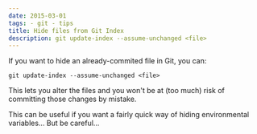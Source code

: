 ```yaml
---
date: 2015-03-01
tags: - git - tips
title: Hide files from Git Index
description: git update-index --assume-unchanged <file>
---
```


If you want to hide an already-commited file in Git, you can:

`git update-index --assume-unchanged <file>`

This lets you alter the files and you won't be at (too much) risk of committing those changes by mistake.

This can be useful if you want a fairly quick way of hiding environmental variables... But be careful...
